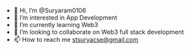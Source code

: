- 👋 Hi, I’m @Suryaram0106
- 👀 I’m interested in App Development
- 🌱 I’m currently learning Web3
- 💞️ I’m looking to collaborate on Web3 full stack development
- 📫 How to reach me stsuryacse@gmail.com

<!---
Suryaram0106/Suryaram0106 is a ✨ special ✨ repository because its `README.md` (this file) appears on your GitHub profile.
You can click the Preview link to take a look at your changes.
--->
